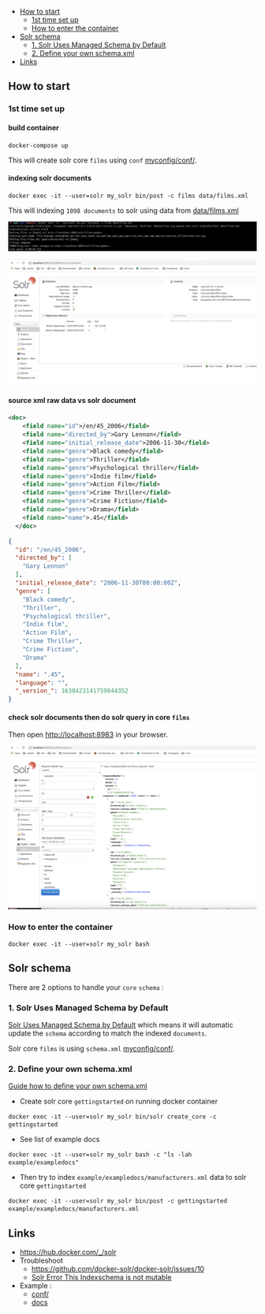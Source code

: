 - [How to start](#how-to-start)
	- [1st time set up](#1st-time-set-up)
	- [How to enter the container](#how-to-enter-the-container)
- [Solr schema](#solr-schema)
	- [1. Solr Uses Managed Schema by Default](#1-solr-uses-managed-schema-by-default)
	- [2. Define your own schema.xml](#2-define-your-own-schemaxml)
- [Links](#links)

## How to start

### 1st time set up

#### build container

```
docker-compose up
```

This will create solr core `films` using `conf` [myconfig/conf/](https://github.com/harryosmar/apache-solr/tree/master/myconfig/conf).

#### indexing solr documents

```
docker exec -it --user=solr my_solr bin/post -c films data/films.xml
```

This will indexing `1098 documents` to solr using data from [data/films.xml](https://github.com/harryosmar/apache-solr/tree/master/data/films.xml)

![solr indexing](https://raw.githubusercontent.com/harryosmar/apache-solr/master/doc/solr-indexing.png)

![solr num docs](https://raw.githubusercontent.com/harryosmar/apache-solr/master/doc/solr-num-docs.png)

#### source xml raw data vs solr document

```xml
<doc>
    <field name="id">/en/45_2006</field>
    <field name="directed_by">Gary Lennon</field>
    <field name="initial_release_date">2006-11-30</field>
    <field name="genre">Black comedy</field>
    <field name="genre">Thriller</field>
    <field name="genre">Psychological thriller</field>
    <field name="genre">Indie film</field>
    <field name="genre">Action Film</field>
    <field name="genre">Crime Thriller</field>
    <field name="genre">Crime Fiction</field>
    <field name="genre">Drama</field>
    <field name="name">.45</field>
  </doc>
```

```json
{
  "id": "/en/45_2006",
  "directed_by": [
    "Gary Lennon"
  ],
  "initial_release_date": "2006-11-30T00:00:00Z",
  "genre": [
    "Black comedy",
    "Thriller",
    "Psychological thriller",
    "Indie film",
    "Action Film",
    "Crime Thriller",
    "Crime Fiction",
    "Drama"
  ],
  "name": ".45",
  "language": "",
  "_version_": 1638423141759844352
}
```

#### check solr documents then do solr query in core `films`

Then open [http://localhost:8983](http://localhost:8983) in your browser.

![solr query](https://raw.githubusercontent.com/harryosmar/apache-solr/master/doc/solr-query.png)

### How to enter the container

```
docker exec -it --user=solr my_solr bash
```

## Solr schema

There are 2 options to handle your `core` `schema` :

### 1. Solr Uses Managed Schema by Default

[Solr Uses Managed Schema by Default](https://lucene.apache.org/solr/guide/6_6/schema-factory-definition-in-solrconfig.html#SchemaFactoryDefinitioninSolrConfig-SolrUsesManagedSchemabyDefault) which means it will automatic update the `schema` according to match the indexed `documents`.

Solr core `films` is using `schema.xml` [myconfig/conf/](https://github.com/harryosmar/apache-solr/blob/master/myconfig/conf/schema.xml).

### 2. Define your own schema.xml

[Guide how to define your own schema.xml](https://lucene.apache.org/solr/guide/6_6/schema-factory-definition-in-solrconfig.html#SchemaFactoryDefinitioninSolrConfig-Classicschema.xml)

- Create solr core `gettingstarted` on running docker container
```
docker exec -it --user=solr my_solr bin/solr create_core -c gettingstarted
```
- See list of example docs
```
docker exec -it --user=solr my_solr bash -c "ls -lah example/exampledocs"
```
- Then try to index `example/exampledocs/manufacturers.xml` data to solr core `gettingstarted`
```
docker exec -it --user=solr my_solr bin/post -c gettingstarted example/exampledocs/manufacturers.xml
```

## Links 
- https://hub.docker.com/_/solr
- Troubleshoot
	- https://github.com/docker-solr/docker-solr/issues/10
	- [Solr Error This Indexschema is not mutable](https://stackoverflow.com/questions/31719955/solr-error-this-indexschema-is-not-mutable)
- Example :
	- [conf/](https://github.com/apache/lucene-solr/tree/master/solr/example/files/conf)
	- [docs](https://github.com/apache/lucene-solr/tree/master/solr/example/exampledocs)
